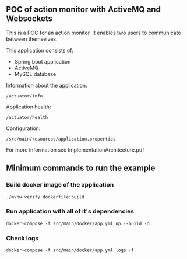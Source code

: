 ## POC of action monitor with ActiveMQ and Websockets

This is a POC for an action monitor. It enables two users to communicate between themselves.

This application consists of:

* Spring boot application
* ActiveMQ
* MySQL database 

Information about the application:

    /actuator/info

Application health:

    /actuator/health
    
Configuration:

    /src/main/resources/application.properties

For more information see ImplementationArchitecture.pdf

## Minimum commands to run the example

### Build docker image of the application

    ./mvnw verify dockerfile:build

### Run application with all of it's dependencies

    docker-compose -f src/main/docker/app.yml up --build -d
    
### Check logs

    docker-compose -f src/main/docker/app.yml logs -f
    